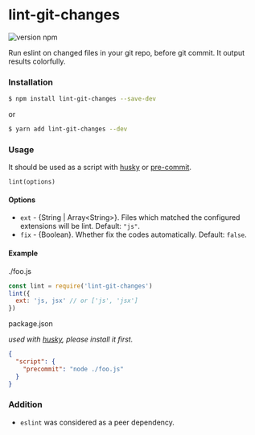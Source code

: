 # lint-git-changes

![version npm](http://img.shields.io/npm/v/lint-git-changes.svg?style=flat-square)

Run eslint on changed files in your git repo, before git commit. It output results colorfully.

### Installation

```bash
$ npm install lint-git-changes --save-dev
```

or

```bash
$ yarn add lint-git-changes --dev
```

### Usage

It should be used as a script with [husky](https://github.com/typicode/husky) or [pre-commit](https://github.com/observing/pre-commit).

`lint(options)`

#### Options

- `ext` - {String | Array\<String\>}. Files which matched the configured extensions will be lint. Default: `"js"`.
- `fix` - {Boolean}. Whether fix the codes automatically. Default: `false`.

#### Example

./foo.js
```js
const lint = require('lint-git-changes')
lint({
  ext: 'js, jsx' // or ['js', 'jsx'] 
})
```

package.json

*used with [husky](https://github.com/typicode/husky), please install it first.*
```json
{
  "script": {
    "precommit": "node ./foo.js"
  }
}
```

### Addition
- `eslint` was considered as a peer dependency.
